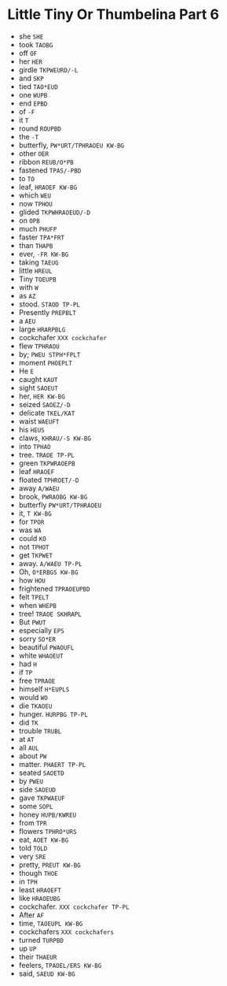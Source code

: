 # Little Tiny Or Thumbelina Part 6

* she `SHE`
* took `TAOBG`
* off `OF`
* her `HER`
* girdle `TKPWEURD/-L`
* and `SKP`
* tied `TAO*EUD`
* one `WUPB`
* end `EPBD`
* of `-F`
* it `T`
* round `ROUPBD`
* the `-T`
* butterfly, `PW*URT/TPHRAOEU KW-BG`
* other `OER`
* ribbon `REUB/O*PB`
* fastened `TPAS/-PBD`
* to `TO`
* leaf, `HRAOEF KW-BG`
* which `WEU`
* now `TPHOU`
* glided `TKPWHRAOEUD/-D`
* on `OPB`
* much `PHUFP`
* faster `TPA*FRT`
* than `THAPB`
* ever, `-FR KW-BG`
* taking `TAEUG`
* little `HREUL`
* Tiny `TOEUPB`
* with `W`
* as `AZ`
* stood. `STAOD TP-PL`
* Presently `PREPBLT`
* a `AEU`
* large `HRARPBLG`
* cockchafer `XXX cockchafer`
* flew `TPHRAOU`
* by; `PWEU STPH*FPLT`
* moment `PHOEPLT`
* He `E`
* caught `KAUT`
* sight `SAOEUT`
* her, `HER KW-BG`
* seized `SAOEZ/-D`
* delicate `TKEL/KAT`
* waist `WAEUFT`
* his `HEUS`
* claws, `KHRAU/-S KW-BG`
* into `TPHAO`
* tree. `TRAOE TP-PL`
* green `TKPWRAOEPB`
* leaf `HRAOEF`
* floated `TPHROET/-D`
* away `A/WAEU`
* brook, `PWRAOBG KW-BG`
* butterfly `PW*URT/TPHRAOEU`
* it, `T KW-BG`
* for `TPOR`
* was `WA`
* could `KO`
* not `TPHOT`
* get `TKPWET`
* away. `A/WAEU TP-PL`
* Oh, `O*ERBGS KW-BG`
* how `HOU`
* frightened `TPRAOEUPBD`
* felt `TPELT`
* when `WHEPB`
* tree! `TRAOE SKHRAPL`
* But `PWUT`
* especially `EPS`
* sorry `SO*ER`
* beautiful `PWAOUFL`
* white `WHAOEUT`
* had `H`
* if `TP`
* free `TPRAOE`
* himself `H*EUPLS`
* would `WO`
* die `TKAOEU`
* hunger. `HURPBG TP-PL`
* did `TK`
* trouble `TRUBL`
* at `AT`
* all `AUL`
* about `PW`
* matter. `PHAERT TP-PL`
* seated `SAOETD`
* by `PWEU`
* side `SAOEUD`
* gave `TKPWAEUF`
* some `SOPL`
* honey `HUPB/KWREU`
* from `TPR`
* flowers `TPHRO*URS`
* eat, `AOET KW-BG`
* told `TOLD`
* very `SRE`
* pretty, `PREUT KW-BG`
* though `THOE`
* in `TPH`
* least `HRAOEFT`
* like `HRAOEUBG`
* cockchafer. `XXX cockchafer TP-PL`
* After `AF`
* time, `TAOEUPL KW-BG`
* cockchafers `XXX cockchafers`
* turned `TURPBD`
* up `UP`
* their `THAEUR`
* feelers, `TPAOEL/ERS KW-BG`
* said, `SAEUD KW-BG`
